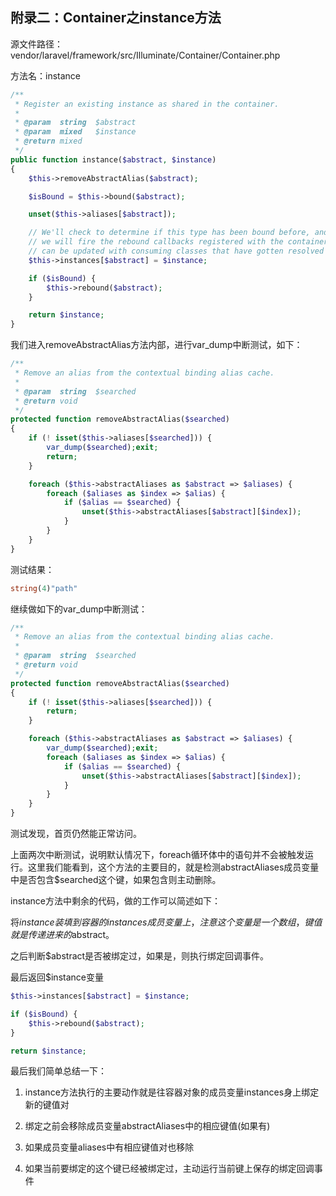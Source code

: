 ## 附录二：Container之instance方法

源文件路径：vendor/laravel/framework/src/Illuminate/Container/Container.php

方法名：instance

````php
/**
 * Register an existing instance as shared in the container.
 *
 * @param  string  $abstract
 * @param  mixed   $instance
 * @return mixed
 */
public function instance($abstract, $instance)
{
    $this->removeAbstractAlias($abstract);

    $isBound = $this->bound($abstract);

    unset($this->aliases[$abstract]);

    // We'll check to determine if this type has been bound before, and if it has
    // we will fire the rebound callbacks registered with the container and it
    // can be updated with consuming classes that have gotten resolved here.
    $this->instances[$abstract] = $instance;

    if ($isBound) {
        $this->rebound($abstract);
    }

    return $instance;
}
````

我们进入removeAbstractAlias方法内部，进行var_dump中断测试，如下：

```php
/**
 * Remove an alias from the contextual binding alias cache.
 *
 * @param  string  $searched
 * @return void
 */
protected function removeAbstractAlias($searched)
{
	if (! isset($this->aliases[$searched])) {
		var_dump($searched);exit;
	    return;
	}

	foreach ($this->abstractAliases as $abstract => $aliases) {
	    foreach ($aliases as $index => $alias) {
            if ($alias == $searched) {
                unset($this->abstractAliases[$abstract][$index]);
            }
	    }
	}
}
```

测试结果：

```php
string(4)"path"
```

继续做如下的var_dump中断测试：

```php
/**
 * Remove an alias from the contextual binding alias cache.
 *
 * @param  string  $searched
 * @return void
 */
protected function removeAbstractAlias($searched)
{
	if (! isset($this->aliases[$searched])) {
	    return;
	}

	foreach ($this->abstractAliases as $abstract => $aliases) {
		var_dump($searched);exit;
	    foreach ($aliases as $index => $alias) {
            if ($alias == $searched) {
                unset($this->abstractAliases[$abstract][$index]);
            }
	    }
	}
}
```

测试发现，首页仍然能正常访问。

上面两次中断测试，说明默认情况下，foreach循环体中的语句并不会被触发运行。这里我们能看到，这个方法的主要目的，就是检测abstractAliases成员变量中是否包含$searched这个键，如果包含则主动删除。

instance方法中剩余的代码，做的工作可以简述如下：

将$instance装填到容器的instances成员变量上，注意这个变量是一个数组，键值就是传递进来的$abstract。

之后判断$abstract是否被绑定过，如果是，则执行绑定回调事件。

最后返回$instance变量

```php
$this->instances[$abstract] = $instance;

if ($isBound) {
    $this->rebound($abstract);
}

return $instance;
```

最后我们简单总结一下：

1) instance方法执行的主要动作就是往容器对象的成员变量instances身上绑定新的键值对

2) 绑定之前会移除成员变量abstractAliases中的相应键值(如果有)

3) 如果成员变量aliases中有相应键值对也移除

4) 如果当前要绑定的这个键已经被绑定过，主动运行当前键上保存的绑定回调事件